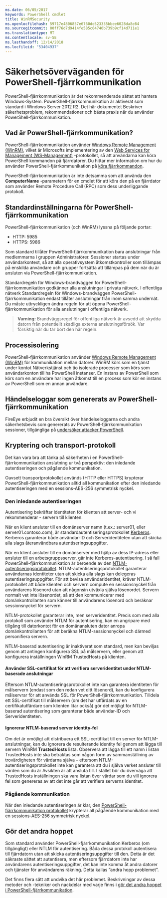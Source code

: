 ```yaml
---
ms.date: 06/05/2017
keywords: PowerShell cmdlet
title: WinRMSecurity
ms.openlocfilehash: 59717e4806857e6760de523335bbee6028da8e84
ms.sourcegitcommit: 00ff76d7d9414fe585c04740b739b9cf14d711e1
ms.translationtype: MT
ms.contentlocale: sv-SE
ms.lasthandoff: 12/14/2018
ms.locfileid: "53404937"
---
```

# <a name="powershell-remoting-security-considerations"></a>Säkerhetsöverväganden för PowerShell-fjärrkommunikation

PowerShell-fjärrkommunikation är det rekommenderade sättet att hantera Windows-System. PowerShell-fjärrkommunikation är aktiverat som standard i Windows Server 2012 R2. Det här dokumentet Beskriver säkerhetsproblem, rekommendationer och bästa praxis när du använder PowerShell-fjärrkommunikation.

## <a name="what-is-powershell-remoting"></a>Vad är PowerShell-fjärrkommunikation?

PowerShell-fjärrkommunikation använder [Windows Remote Management (WinRM)](https://msdn.microsoft.com/library/windows/desktop/aa384426.aspx), vilket är Microsofts implementering av den [Web Services for Management (WS-Management)](https://www.dmtf.org/sites/default/files/standards/documents/DSP0226_1.2.0.pdf) -protokollet, så att användarna kan köra PowerShell kommandon på fjärrdatorer. Du hittar mer information om hur du använder PowerShell-fjärrkommunikation på [köra fjärrkommandon](https://technet.microsoft.com/library/dd819505.aspx).

PowerShell-fjärrkommunikation är inte detsamma som att använda den **ComputerName** -parametern för en cmdlet för att köra den på en fjärrdator som använder Remote Procedure Call (RPC) som dess underliggande protokoll.

## <a name="powershell-remoting-default-settings"></a>Standardinställningarna för PowerShell-fjärrkommunikation

PowerShell-fjärrkommunikation (och WinRM) lyssna på följande portar:

- HTTP: 5985
- HTTPS: 5986

Som standard tillåter PowerShell-fjärrkommunikation bara anslutningar från medlemmarna i gruppen Administratörer. Sessioner startas under användarkontext, så att alla operativsystem åtkomstkontroller som tillämpas på enskilda användare och grupper fortsätta att tillämpas på dem när du är ansluten via PowerShell-fjärrkommunikation.

Standardregeln för Windows-brandväggen för PowerShell-fjärrkommunikation godkänner alla anslutningar i privata nätverk. I offentliga nätverk Standardregeln för Windows-brandväggen PowerShell-fjärrkommunikation endast tillåter anslutningar från inom samma undernät. Du måste uttryckligen ändra regeln för att öppna PowerShell-fjärrkommunikation för alla anslutningar i offentliga nätverk.

>**Varning:** Brandväggsregel för offentliga nätverk är avsedd att skydda datorn från potentiellt skadliga externa anslutningsförsök. Var försiktig när du tar bort den här regeln.

## <a name="process-isolation"></a>Processisolering

PowerShell-fjärrkommunikation använder [Windows Remote Management (WinRM)](https://msdn.microsoft.com/library/windows/desktop/aa384426) för kommunikation mellan datorer.
WinRM körs som en tjänst under kontot Nätverkstjänst och tio isolerade processer som körs som användarkonton till ha PowerShell instanser. En instans av PowerShell som körs som en användare har ingen åtkomst till en process som kör en instans av PowerShell som en annan användare.

## <a name="event-logs-generated-by-powershell-remoting"></a>Händelseloggar som genererats av PowerShell-fjärrkommunikation

FireEye erbjudit en bra översikt över händelseloggarna och andra säkerhetsbevis som genererats av PowerShell-fjärrkommunikation sessioner, tillgängliga på [undersöker attacker PowerShell](https://www.fireeye.com/content/dam/fireeye-www/global/en/solutions/pdfs/wp-lazanciyan-investigating-powershell-attacks.pdf).

## <a name="encryption-and-transport-protocols"></a>Kryptering och transport-protokoll

Det kan vara bra att tänka på säkerheten i en PowerShell-fjärrkommunikation anslutning ur två perspektiv: den inledande autentiseringen och pågående kommunikation.

Oavsett transportprotokollet används (HTTP eller HTTPS) krypterar PowerShell-fjärrkommunikation alltid all kommunikation efter den inledande autentiseringen med en sessions-AES-256 symmetrisk nyckel.

### <a name="initial-authentication"></a>Den inledande autentiseringen

Autentisering bekräftar identiteten för klienten att server- och vi rekommenderar - servern till klienten.

När en klient ansluter till en domänserver namn (t.ex.: server01, eller server01.contoso.com), är standardautentiseringsprotokollet [Kerberos](https://msdn.microsoft.com/library/windows/desktop/aa378747.aspx).
Kerberos garanterar både användar-ID och Serveridentiteten utan att skicka alla slags återanvändbara autentiseringsuppgifter.

När en klient ansluter till en domänserver med hjälp av dess IP-adress eller ansluter till en arbetsgruppsserver, går inte Kerberos-autentisering. I så fall PowerShell-fjärrkommunikation är beroende av den [NTLM-autentiseringsprotokollet](https://msdn.microsoft.com/library/windows/desktop/aa378749.aspx). NTLM-autentiseringsprotokollet garanterar användarnas identiteter utan att skicka alla slags kan delegeras autentiseringsuppgifter. För att bevisa användaridentitet, kräver NTLM-protokollet att både klienten och servern compute en sessionsnyckel från användarens lösenord utan att någonsin utväxla själva lösenordet. Servern normalt vet inte lösenordet, så att den kommunicerar med domänkontrollanten som känner till användarens lösenord och beräknar sessionsnyckel för servern.

NTLM-protokollet garanterar inte, men serveridentitet. Precis som med alla protokoll som använder NTLM för autentisering, kan en angripare med tillgång till datorkontot för en domänansluten dator anropa domänkontrollanten för att beräkna NTLM-sessionsnyckel och därmed personifiera servern.

NTLM-baserad autentisering är inaktiverat som standard, men kan beviljas genom att antingen konfigurera SSL på målservern, eller genom att konfigurera inställningen WinRM TrustedHosts på klienten.

#### <a name="using-ssl-certificates-to-validate-server-identity-during-ntlm-based-connections"></a>Använder SSL-certifikat för att verifiera serveridentitet under NTLM-baserade anslutningar

Eftersom NTLM-autentiseringsprotokollet inte kan garantera identiteten för målservern (endast som den redan vet ditt lösenord), kan du konfigurera målservrar för att använda SSL för PowerShell-fjärrkommunikation. Tilldela ett SSL-certifikat till målservern (om det har utfärdats av en certifikatutfärdare som klienten litar också) gör det möjligt för NTLM-baserad autentisering som garanterar både användar-ID och Serveridentiteten.

#### <a name="ignoring-ntlm-based-server-identity-errors"></a>Ignorerar NTLM-baserad server identity-fel

Om det är omöjligt att distribuera ett SSL-certifikat till en server för NTLM-anslutningar, kan du ignorera de resulterande identity fel genom att lägga till servern WinRM **TrustedHosts** lista. Observera att lägga till ett namn i listan TrustedHosts inte ska betraktas som någon form av sammanställning av trovärdigheten för värdarna själva – eftersom NTLM-autentiseringsprotokollet inte kan garantera att du i själva verket ansluter till värden som du är Avsikten är att ansluta till.
I stället bör du överväga att TrustedHosts inställningen ska vara listan över värdar som du vill ignorera fel som genereras av att det inte går att verifiera serverns identitet.


### <a name="ongoing-communication"></a>Pågående kommunikation

När den inledande autentiseringen är klar, den [PowerShell-fjärrkommunikation protokollet](https://msdn.microsoft.com/library/dd357801.aspx) krypterar all pågående kommunikation med en sessions-AES-256 symmetrisk nyckel.


## <a name="making-the-second-hop"></a>Gör det andra hoppet

Som standard använder PowerShell-fjärrkommunikation Kerberos (om tillgängligt) eller NTLM för autentisering. Båda dessa protokoll autentisera till fjärrdatorn utan att skicka autentiseringsuppgifter till den.
Detta är det säkraste sättet att autentisera, men eftersom fjärrdatorn inte har användarens autentiseringsuppgifter, det kan inte komma åt andra datorer och tjänster för användarens räkning.
Detta kallas ”andra hopp problemet”.

Det finns flera sätt att undvika det här problemet. Beskrivningar av dessa metoder och -tekniker och nackdelar med varje finns i [gör det andra hoppet i PowerShell-fjärrkommunikation](PS-remoting-second-hop.md).